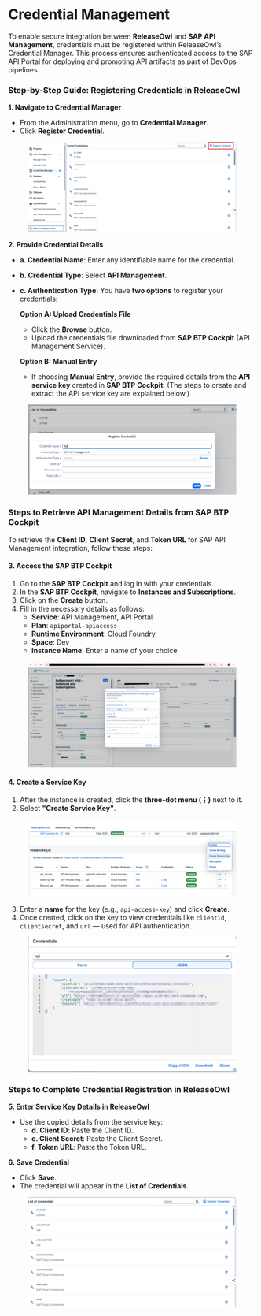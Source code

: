 # Credential Management

To enable secure integration between **ReleaseOwl** and **SAP API Management**, credentials must be registered within ReleaseOwl’s Credential Manager. This process ensures authenticated access to the SAP API Portal for deploying and promoting API artifacts as part of DevOps pipelines.&#x20;

### Step-by-Step Guide: Registering Credentials in ReleaseOwl

**1. Navigate to Credential Manager**

* From the Administration menu, go to **Credential Manager**.
* Click **Register Credential**.

<figure><img src="../../../.gitbook/assets/image (2) (1) (1) (1) (1) (1) (1) (1) (1) (1) (1) (1) (1) (1) (1) (1) (1) (1) (1) (1) (1) (1) (1).png" alt=""><figcaption></figcaption></figure>

**2. Provide Credential Details**

* **a. Credential Name**: Enter any identifiable name for the credential.
* **b. Credential Type**: Select **API Management**.
*   **c. Authentication Type:**  You have **two options** to register your credentials:

    **Option A: Upload Credentials File**

    * Click the **Browse** button.
    * Upload the credentials file downloaded from **SAP BTP Cockpit** (API Management Service).

    **Option B: Manual Entry**

    * If choosing **Manual Entry**, provide the required details from the **API service key** created in **SAP BTP Cockpit**. (The steps to create and extract the API service key are explained below.)

<figure><img src="../../../.gitbook/assets/image (9) (1) (1) (1) (1) (1) (1) (1) (1) (1) (1) (1) (1) (1) (1) (1).png" alt=""><figcaption></figcaption></figure>

### Steps to Retrieve API Management Details from SAP BTP Cockpit

To retrieve the **Client ID**, **Client Secret**, and **Token URL** for SAP API Management integration, follow these steps:

#### 3. Access the SAP BTP Cockpit

1. Go to the **SAP BTP Cockpit** and log in with your credentials.
2. In the **SAP BTP Cockpit**, navigate to **Instances and Subscriptions**.
3. Click on the **Create** button.
4. Fill in the necessary details as follows:
   * **Service**: API Management, API Portal
   * **Plan**: `apiportal-apiaccess`
   * **Runtime Environment**: Cloud Foundry
   * **Space**: Dev
   * **Instance Name**: Enter a name of your choice

<figure><img src="../../../.gitbook/assets/image (12) (1) (1) (1) (1) (1) (1) (1) (1) (1) (1) (1).png" alt=""><figcaption></figcaption></figure>

#### 4. Create a Service Key

1. After the instance is created, click the **three-dot menu (⋮)** next to it.
2. Select **"Create Service Key"**.

<figure><img src="../../../.gitbook/assets/image (1) (1) (1) (1) (1) (1) (1) (1) (1) (1) (1) (1) (1) (1) (1) (1) (1) (1) (1) (1) (1) (1) (1) (1) (1) (1) (1) (1) (1) (1) (1) (1) (1).png" alt=""><figcaption></figcaption></figure>

3. Enter a **name** for the key (e.g., `api-access-key`) and click **Create**.
4. Once created, click on the key to view credentials like `clientid`, `clientsecret`, and `url` — used for API authentication.

<figure><img src="../../../.gitbook/assets/image (14) (1) (1) (1) (1) (1) (1) (1) (1) (1) (1) (1).png" alt=""><figcaption></figcaption></figure>

### Steps to Complete Credential Registration in ReleaseOwl

**5. Enter Service Key Details in ReleaseOwl**

* Use the copied details from the service key:
  * **d. Client ID**: Paste the Client ID.
  * **e. Client Secret**: Paste the Client Secret.
  * **f. Token URL**: Paste the Token URL.

**6. Save Credential**

* Click **Save**.
* The credential will appear in the **List of Credentials**.

<figure><img src="../../../.gitbook/assets/image (1) (1) (1) (1) (1) (1) (1) (1) (1) (1) (1) (1) (1) (1) (1) (1) (1) (1) (1) (1) (1) (1) (1) (1) (1).png" alt=""><figcaption></figcaption></figure>
